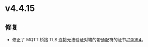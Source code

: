 # v4.4.15

## 修复

- 修正了 MQTT 桥接 TLS 连接无法验证对端的带通配符的证书[#10094](https://github.com/emqx/emqx/pull/10094)。
